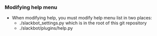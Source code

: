 ### Modifying help menu
- When modifying help, you must modify help menu list in two places:
    - ./slackbot_settings.py which is in the root of this git repository
    - ./slackbot/plugins/help.py


